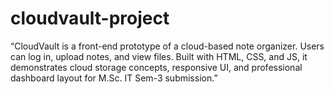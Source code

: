 # cloudvault-project
“CloudVault is a front-end prototype of a cloud-based note organizer. Users can log in, upload notes, and view files. Built with HTML, CSS, and JS, it demonstrates cloud storage concepts, responsive UI, and professional dashboard layout for M.Sc. IT Sem-3 submission.”
